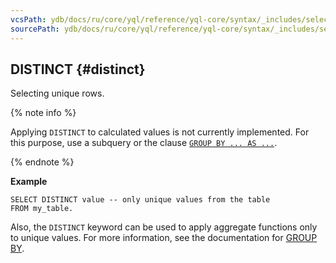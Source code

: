 ```yaml
---
vcsPath: ydb/docs/ru/core/yql/reference/yql-core/syntax/_includes/select/distinct.md
sourcePath: ydb/docs/ru/core/yql/reference/yql-core/syntax/_includes/select/distinct.md
---
```



## DISTINCT {#distinct}

Selecting unique rows.

{% note info %}

Applying `DISTINCT` to calculated values is not currently implemented. For this purpose, use a subquery or the clause [`GROUP BY ... AS ...`](../../group_by.md).

{% endnote %}

**Example**

```yql
SELECT DISTINCT value -- only unique values from the table
FROM my_table.
```

Also, the `DISTINCT` keyword can be used to apply aggregate functions only to unique values. For more information, see the documentation for [GROUP BY](../../group_by.md).